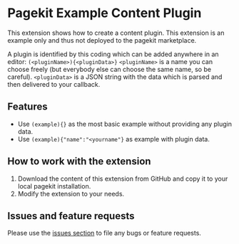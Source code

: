 # Pagekit Example Content Plugin

This extension shows how to create a content plugin. This extension is an example only and thus not deployed to the pagekit marketplace.

A plugin is identified by this coding which can be added anywhere in an editor:
`(<pluginName>){<pluginData>}`
`<pluginName>` is a name you can choose freely (but everybody else can choose the same name, so be careful).
`<pluginData>` is a JSON string with the data which is parsed and then delivered to your callback.

## Features

- Use `(example){}` as the most basic example without providing any plugin data.
- Use `(example){"name":"<yourname"}` as example with plugin data.

## How to work with the extension

1. Download the content of this extension from GitHub and copy it to your local pagekit installation.
2. Modify the extension to your needs.

## Issues and feature requests

Please use the [issues section](https://github.com/tobbexiv/pagekit-example-content-plugin/issues) to file any bugs or feature requests.
